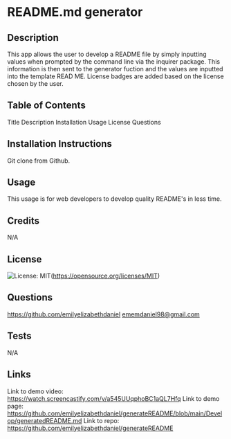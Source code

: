 # README.md generator

## Description
This app allows the user to develop a README file by simply inputting values when prompted by the command line via the inquirer package. This information is then sent to the generator fuction and the values are inputted into the template READ ME. License badges are added based on the license chosen by the user.

## Table of Contents 
Title
Description
Installation
Usage
License
Questions
    
## Installation Instructions
Git clone from Github.
   
## Usage
This usage is for web developers to develop quality README's in less time.

## Credits
N/A 

## License
![License: MIT](https://img.shields.io/badge/License-MIT-yellow.svg)(https://opensource.org/licenses/MIT)

## Questions
https://github.com/emilyelizabethdaniel
ememdaniel98@gmail.com

## Tests
N/A

## Links
Link to demo video: https://watch.screencastify.com/v/a545UUqphoBC1aQL7Hfq
Link to demo page: https://github.com/emilyelizabethdaniel/generateREADME/blob/main/Develop/generatedREADME.md
Link to repo: https://github.com/emilyelizabethdaniel/generateREADME

